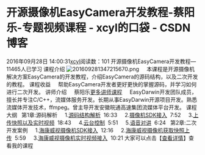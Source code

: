 # 开源摄像机EasyCamera开发教程-蔡阳乐-专题视频课程 - xcyl的口袋 - CSDN博客
2016年09月28日 14:00:31[xcyl](https://me.csdn.net/cai6811376)阅读数：101
开源摄像机EasyCamera开发教程—11465人已学习
课程介绍
![201609281347215670.png](https://img-bss.csdn.net/201609281347215670.png)
    本课程是开源摄像机解决方案EasyCamera的开发教程，介绍EasyCamera的源码结构，以及二次开发的教程。
课程收益
    帮助EasyCamera开发者更好更快的掌握源码，并学习如何进行二次开发。
讲师介绍
    蔡阳乐[更多讲师课程](https://edu.csdn.net/lecturer/857?utm_source=blog2edu)
    EasyDarwin开发团队成员，擅长并专注C/C++，流媒体服务开发。长期从事EasyDarwin开源项目开发。熟悉流媒体开发技术，ffmpeg。曾主导开发安徽皖通高速集团流媒体平台开发。
课程大纲
  第1章:源码解析
    1.[源码结构解析](https://edu.csdn.net/course/play/3029/50506?utm_source=blog2edu)  16:33
    2.[摄像机SDK接入](https://edu.csdn.net/course/play/3029/50507?utm_source=blog2edu)  7:52
    3.[上传快照以及实时视频](https://edu.csdn.net/course/play/3029/50508?utm_source=blog2edu)  18:43
    4.[云台控制](https://edu.csdn.net/course/play/3029/50509?utm_source=blog2edu)  5:51
    5.[语音对讲](https://edu.csdn.net/course/play/3029/50510?utm_source=blog2edu)  6:24
  第2章:二次开发案例
    1.[海康威视摄像机SDK接入](https://edu.csdn.net/course/play/3029/50511?utm_source=blog2edu)  12:16
    2.[海康威视摄像机获取快照上传](https://edu.csdn.net/course/play/3029/50512?utm_source=blog2edu)  5:59
    3.[海康威视摄像机实时视频接入](https://edu.csdn.net/course/play/3029/50513?utm_source=blog2edu)  10:21
大家可以点击【[查看详情](https://edu.csdn.net/course/detail/3029?utm_source=blog2edu)】查看我的课程            
